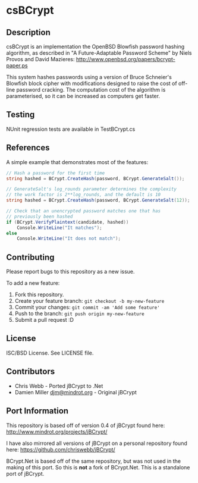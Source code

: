 # csBCrypt

## Description 

csBCrypt is an implementation the OpenBSD Blowfish password hashing
algorithm, as described in "A Future-Adaptable Password Scheme" by Niels
Provos and David Mazieres: http://www.openbsd.org/papers/bcrypt-paper.ps

This system hashes passwords using a version of Bruce Schneier's
Blowfish block cipher with modifications designed to raise the cost of
off-line password cracking. The computation cost of the algorithm is
parameterised, so it can be increased as computers get faster.

## Testing

NUnit regression tests are available in TestBCrypt.cs

## References

A simple example that demonstrates most of the features:

```cs
// Hash a password for the first time
string hashed = BCrypt.CreateHash(password, BCrypt.GenerateSalt());

// GenerateSalt's log_rounds parameter determines the complexity
// the work factor is 2**log_rounds, and the default is 10
string hashed = BCrypt.CreateHash(password, BCrypt.GenerateSalt(12));

// Check that an unencrypted password matches one that has
// previously been hashed
if (BCrypt.VerifyPlaintext(candidate, hashed))
	Console.WriteLine("It matches");
else
	Console.WriteLine("It does not match");
```

## Contributing

Please report bugs to this repository as a new issue. 

To add a new feature:

1. Fork this repository.
2. Create your feature branch: `git checkout -b my-new-feature`
3. Commit your changes: `git commit -am 'Add some feature'`
4. Push to the branch: `git push origin my-new-feature`
5. Submit a pull request :D

## License

ISC/BSD License. See LICENSE file.

## Contributors

* Chris Webb - Ported jBCrypt to .Net
* Damien Miller <djm@mindrot.org> - Original jBCrypt

## Port Information


This repository is based off of version 0.4 of jBCrypt found here: http://www.mindrot.org/projects/jBCrypt/ 

I have also mirrored all versions of jBCrypt on a personal repository found here: https://github.com/chriswebb/jBCrypt/

BCrypt.Net is based off of the same repository, but was not used in the making of this port. So this is **not** a fork of BCrypt.Net. This is a standalone port of jBCrypt.
